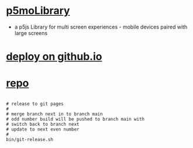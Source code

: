 # [p5moLibrary](https://github.com/molab-itp/p5moLibrary)

- a p5js Library for multi screen experiences - mobile devices paired with large screens

# [deploy on github.io](https://molab-itp.github.io/p5moLibrary/src?v=134)

# [repo](https://github.com/molab-itp/p5moLibrary)

```

# release to git pages
#
# merge branch next in to branch main
# odd number build will be pushed to branch main with
# switch back to branch next
# update to next even number
#
bin/git-release.sh


```
